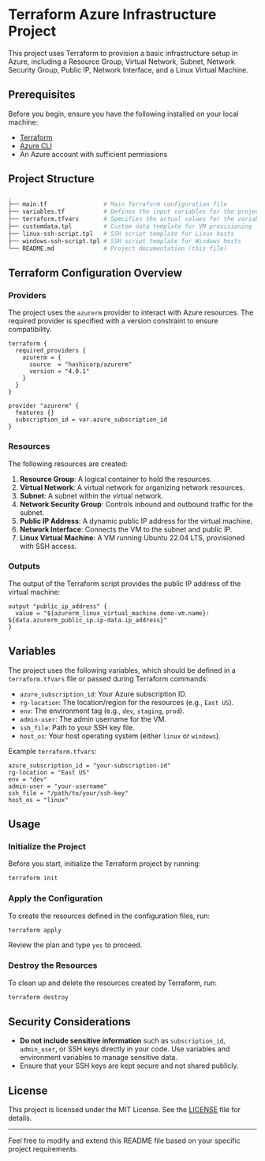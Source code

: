 # Terraform Azure Infrastructure Project

This project uses Terraform to provision a basic infrastructure setup in Azure, including a Resource Group, Virtual Network, Subnet, Network Security Group, Public IP, Network Interface, and a Linux Virtual Machine.

## Prerequisites

Before you begin, ensure you have the following installed on your local machine:

- [Terraform](https://www.terraform.io/downloads.html)
- [Azure CLI](https://docs.microsoft.com/en-us/cli/azure/install-azure-cli)
- An Azure account with sufficient permissions

## Project Structure

```bash
.
├── main.tf                # Main Terraform configuration file
├── variables.tf           # Defines the input variables for the project
├── terraform.tfvars       # Specifies the actual values for the variables
├── customdata.tpl         # Custom data template for VM provisioning
├── linux-ssh-script.tpl   # SSH script template for Linux hosts
├── windows-ssh-script.tpl # SSH script template for Windows hosts
└── README.md              # Project documentation (this file)
```

## Terraform Configuration Overview

### Providers

The project uses the `azurerm` provider to interact with Azure resources. The required provider is specified with a version constraint to ensure compatibility.

```hcl
terraform {
  required_providers {
    azurerm = {
      source  = "hashicorp/azurerm"
      version = "4.0.1"
    }
  }
}

provider "azurerm" {
  features {}
  subscription_id = var.azure_subscription_id
}
```

### Resources

The following resources are created:

1. **Resource Group**: A logical container to hold the resources.
2. **Virtual Network**: A virtual network for organizing network resources.
3. **Subnet**: A subnet within the virtual network.
4. **Network Security Group**: Controls inbound and outbound traffic for the subnet.
5. **Public IP Address**: A dynamic public IP address for the virtual machine.
6. **Network Interface**: Connects the VM to the subnet and public IP.
7. **Linux Virtual Machine**: A VM running Ubuntu 22.04 LTS, provisioned with SSH access.

### Outputs

The output of the Terraform script provides the public IP address of the virtual machine:

```hcl
output "public_ip_address" {
  value = "${azurerm_linux_virtual_machine.demo-vm.name}: ${data.azurerm_public_ip.ip-data.ip_address}"
}
```

## Variables

The project uses the following variables, which should be defined in a `terraform.tfvars` file or passed during Terraform commands:

- `azure_subscription_id`: Your Azure subscription ID.
- `rg-location`: The location/region for the resources (e.g., `East US`).
- `env`: The environment tag (e.g., `dev`, `staging`, `prod`).
- `admin-user`: The admin username for the VM.
- `ssh_file`: Path to your SSH key file.
- `host_os`: Your host operating system (either `linux` or `windows`).

Example `terraform.tfvars`:

```hcl
azure_subscription_id = "your-subscription-id"
rg-location = "East US"
env = "dev"
admin-user = "your-username"
ssh_file = "/path/to/your/ssh-key"
host_os = "linux"
```

## Usage

### Initialize the Project

Before you start, initialize the Terraform project by running:

```bash
terraform init
```

### Apply the Configuration

To create the resources defined in the configuration files, run:

```bash
terraform apply
```

Review the plan and type `yes` to proceed.

### Destroy the Resources

To clean up and delete the resources created by Terraform, run:

```bash
terraform destroy
```

## Security Considerations

- **Do not include sensitive information** such as `subscription_id`, `admin_user`, or SSH keys directly in your code. Use variables and environment variables to manage sensitive data.
- Ensure that your SSH keys are kept secure and not shared publicly.

## License

This project is licensed under the MIT License. See the [LICENSE](LICENSE) file for details.

---

Feel free to modify and extend this README file based on your specific project requirements.